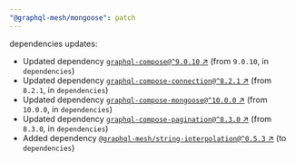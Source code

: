 ```yaml
---
"@graphql-mesh/mongoose": patch
---
```

dependencies updates:
  - Updated dependency [`graphql-compose@^9.0.10` ↗︎](https://www.npmjs.com/package/graphql-compose/v/9.0.10) (from `9.0.10`, in `dependencies`)
  - Updated dependency [`graphql-compose-connection@^8.2.1` ↗︎](https://www.npmjs.com/package/graphql-compose-connection/v/8.2.1) (from `8.2.1`, in `dependencies`)
  - Updated dependency [`graphql-compose-mongoose@^10.0.0` ↗︎](https://www.npmjs.com/package/graphql-compose-mongoose/v/10.0.0) (from `10.0.0`, in `dependencies`)
  - Updated dependency [`graphql-compose-pagination@^8.3.0` ↗︎](https://www.npmjs.com/package/graphql-compose-pagination/v/8.3.0) (from `8.3.0`, in `dependencies`)
  - Added dependency [`@graphql-mesh/string-interpolation@^0.5.3` ↗︎](https://www.npmjs.com/package/@graphql-mesh/string-interpolation/v/0.5.3) (to `dependencies`)
